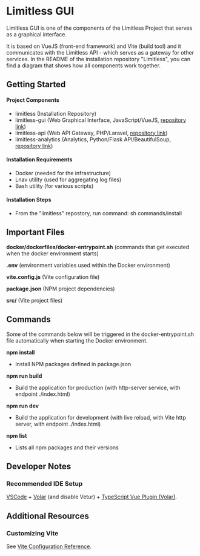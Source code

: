 # Limitless GUI

Limitless GUI is one of the components of the Limitless Project that serves as a graphical interface.

It is based on VueJS (front-end framework) and Vite (build tool) and it communicates with the Limitless API - which serves as a gateway for other services. In the README of the installation repository "Limitless", you can find a diagram that shows how all components work together.

## Getting Started

#### Project Components

- limitless (Installation Repository)
- limitless-gui (Web Graphical Interface, JavaScript/VueJS, [repository link](https://github.com/condrici/limitless-gui))
- limitless-api (Web API Gateway, PHP/Laravel, [repository link](https://github.com/condrici/limitless-api))
- limitless-analytics (Analytics, Python/Flask API/BeautifulSoup, [repository link](https://github.com/condrici/limitless-analytics))

#### Installation Requirements
- Docker (needed for the infrastructure)
- Lnav utility (used for aggregating log files)
- Bash utility (for various scripts)

#### Installation Steps
- From the "limitless" repostory, run command: sh commands/install

## Important Files

**docker/dockerfiles/docker-entrypoint.sh** (commands that get executed when the docker environment starts)

**.env** (environment variables used within the Docker environment)

**vite.config.js** (Vite configuration file)

**package.json** (NPM project dependencies)

**src/** (Vite project files)

## Commands

Some of the commands below will be triggered in the docker-entrypoint.sh file automatically when starting the Docker environment.

**npm install** 
- Install NPM packages defined in package.json

**npm run build** 
- Build the application for production (with http-server service, with endpoint ./index.html)

**npm run dev** 
- Build the application for development (with live reload, with Vite http server, with endpoint ./index.html)

**npm list** 
- Lists all npm packages and their versions

## Developer Notes

### Recommended IDE Setup
[VSCode](https://code.visualstudio.com/) + [Volar](https://marketplace.visualstudio.com/items?itemName=Vue.volar) (and disable Vetur) + [TypeScript Vue Plugin (Volar)](https://marketplace.visualstudio.com/items?itemName=Vue.vscode-typescript-vue-plugin).

## Additional Resources

### Customizing Vite

See [Vite Configuration Reference](https://vitejs.dev/config/).
